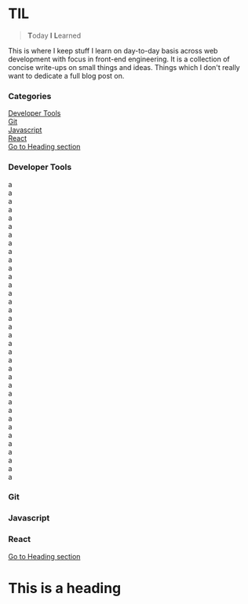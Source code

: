 # TIL

> **T**oday **I** **L**earned  

This is where I keep stuff I learn on day-to-day basis across web development with focus in front-end engineering. It is a collection of concise write-ups on small things and ideas. Things which I don't really want to dedicate a full blog post on.

### Categories

[Developer Tools](###-developer-tools)  
[Git](###-git)  
[Javascript](###-javascript)  
[React](###-react)  
[Go to Heading section](#-this-is-a-heading)

### Developer Tools  
a  
a  
a  
a  
a  
a  
a  
a  
a  
a  
a  
a  
a  
a  
a  
a  
a  
a  
a  
a  
a  
a  
a  
a  
a  
a  
a  
a  
a  
a  
a  
a  
a  
a  
a  
a  

### Git
### Javascript
### React
[Go to Heading section](#-this-is-a-heading)
# This is a heading
